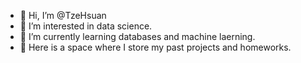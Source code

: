- 👋 Hi, I’m @TzeHsuan
- 👀 I’m interested in data science.
- 🌱 I’m currently learning databases and machine laerning.
- 📝 Here is a space where I store my past projects and homeworks.

<!---
TzeHsuan/TzeHsuan is a ✨ special ✨ repository because its `README.md` (this file) appears on your GitHub profile.
You can click the Preview link to take a look at your changes.
--->
